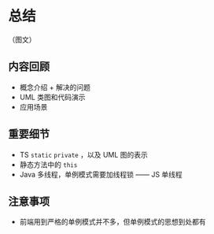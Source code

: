 # 总结

（图文）

## 内容回顾

- 概念介绍 + 解决的问题
- UML 类图和代码演示
- 应用场景

## 重要细节

- TS `static` `private` ，以及 UML 图的表示
- 静态方法中的 `this`
- Java 多线程，单例模式需要加线程锁 —— JS 单线程

## 注意事项

- 前端用到严格的单例模式并不多，但单例模式的思想到处都有
